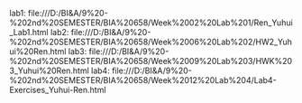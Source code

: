 lab1: file:///D:/BI&A/9%20-%202nd%20SEMESTER/BIA%20658/Week%2002%20Lab%201/Ren_Yuhui_Lab1.html
lab2: file:///D:/BI&A/9%20-%202nd%20SEMESTER/BIA%20658/Week%2006%20Lab%202/HW2_Yuhui%20Ren.html
lab3: file:///D:/BI&A/9%20-%202nd%20SEMESTER/BIA%20658/Week%2009%20Lab%203/HWK%203_Yuhui%20Ren.html
lab4: file:///D:/BI&A/9%20-%202nd%20SEMESTER/BIA%20658/Week%2012%20Lab%204/Lab4-Exercises_Yuhui-Ren.html
